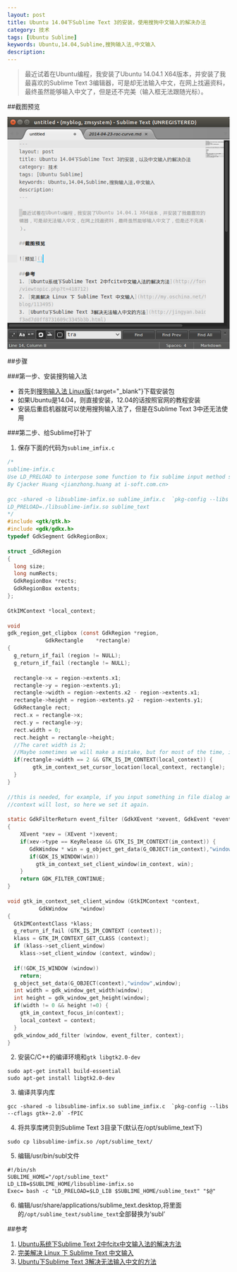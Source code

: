 ```yaml
---
layout: post
title: Ubuntu 14.04下Sublime Text 3的安装，使用搜狗中文输入的解决办法
category: 技术
tags: [Ubuntu Sublime]
keywords: Ubuntu,14.04,Sublime,搜狗输入法,中文输入
description: 
---
```


>最近试着在Ubuntu编程，我安装了Ubuntu 14.04.1 X64版本，并安装了我最喜欢的Sublime Text 3编辑器，可是却无法输入中文，在网上找遍资料，最终虽然能够输入中文了，但是还不完美（输入框无法跟随光标）。

##截图预览

![预览](/post_res/2014-10-10/img/ubuntu_sublime_im.png)

##步骤

###第一步、安装搜狗输入法

- 首先到[搜狗输入法 Linux版](http://pinyin.sogou.com/linux/?r=pinyin){:target="_blank"}下载安装包
- 如果Ubuntu是14.04，则直接安装，12.04的话按照官网的教程安装
- 安装后重启机器就可以使用搜狗输入法了，但是在Sublime Text 3中还无法使用

###第二步、给Sublime打补丁

1. 保存下面的代码为`sublime_imfix.c`

```c
/*
sublime-imfix.c
Use LD_PRELOAD to interpose some function to fix sublime input method support for linux.
By Cjacker Huang <jianzhong.huang at i-soft.com.cn>
 
gcc -shared -o libsublime-imfix.so sublime_imfix.c  `pkg-config --libs --cflags gtk+-2.0` -fPIC
LD_PRELOAD=./libsublime-imfix.so sublime_text
*/
#include <gtk/gtk.h>
#include <gdk/gdkx.h>
typedef GdkSegment GdkRegionBox;
 
struct _GdkRegion
{
  long size;
  long numRects;
  GdkRegionBox *rects;
  GdkRegionBox extents;
};
 
GtkIMContext *local_context;
 
void
gdk_region_get_clipbox (const GdkRegion *region,
            GdkRectangle    *rectangle)
{
  g_return_if_fail (region != NULL);
  g_return_if_fail (rectangle != NULL);
 
  rectangle->x = region->extents.x1;
  rectangle->y = region->extents.y1;
  rectangle->width = region->extents.x2 - region->extents.x1;
  rectangle->height = region->extents.y2 - region->extents.y1;
  GdkRectangle rect;
  rect.x = rectangle->x;
  rect.y = rectangle->y;
  rect.width = 0;
  rect.height = rectangle->height; 
  //The caret width is 2; 
  //Maybe sometimes we will make a mistake, but for most of the time, it should be the caret.
  if(rectangle->width == 2 && GTK_IS_IM_CONTEXT(local_context)) {
        gtk_im_context_set_cursor_location(local_context, rectangle);
  }
}
 
//this is needed, for example, if you input something in file dialog and return back the edit area
//context will lost, so here we set it again.
 
static GdkFilterReturn event_filter (GdkXEvent *xevent, GdkEvent *event, gpointer im_context)
{
    XEvent *xev = (XEvent *)xevent;
    if(xev->type == KeyRelease && GTK_IS_IM_CONTEXT(im_context)) {
       GdkWindow * win = g_object_get_data(G_OBJECT(im_context),"window");
       if(GDK_IS_WINDOW(win))
         gtk_im_context_set_client_window(im_context, win);
    }
    return GDK_FILTER_CONTINUE;
}
 
void gtk_im_context_set_client_window (GtkIMContext *context,
          GdkWindow    *window)
{
  GtkIMContextClass *klass;
  g_return_if_fail (GTK_IS_IM_CONTEXT (context));
  klass = GTK_IM_CONTEXT_GET_CLASS (context);
  if (klass->set_client_window)
    klass->set_client_window (context, window);
 
  if(!GDK_IS_WINDOW (window))
    return;
  g_object_set_data(G_OBJECT(context),"window",window);
  int width = gdk_window_get_width(window);
  int height = gdk_window_get_height(window);
  if(width != 0 && height !=0) {
    gtk_im_context_focus_in(context);
    local_context = context;
  }
  gdk_window_add_filter (window, event_filter, context); 
}
```

2. 安装C/C++的编译环境和`gtk libgtk2.0-dev`

```
sudo apt-get install build-essential
sudo apt-get install libgtk2.0-dev
```

3. 编译共享内库

```
gcc -shared -o libsublime-imfix.so sublime_imfix.c  `pkg-config --libs --cflags gtk+-2.0` -fPIC
```

4. 将共享库拷贝到Sublime Text 3目录下(默认在/opt/sublime_text下)

```
sudo cp libsublime-imfix.so /opt/sublime_text/
```

5. 编辑/usr/bin/subl文件

```
#!/bin/sh
SUBLIME_HOME="/opt/sublime_text"
LD_LIB=$SUBLIME_HOME/libsublime-imfix.so
Exec= bash -c "LD_PRELOAD=$LD_LIB $SUBLIME_HOME/sublime_text" "$@"
```

6. 编辑/usr/share/applications/sublime_text.desktop,将里面的`/opt/sublime_text/sublime_text`全部替换为‘subl’


##参考
1. [Ubuntu系统下Sublime Text 2中fcitx中文输入法的解决方法](http://forum.ubuntu.org.cn/viewtopic.php?t=418712)
2. [完美解决 Linux 下 Sublime Text 中文输入](http://my.oschina.net/tsl0922/blog/113495)
3. [Ubuntu下Sublime Text 3解决无法输入中文的方法](http://jingyan.baidu.com/article/f3ad7d0ff8731609c3345b3b.html)